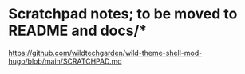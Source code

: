 # Scratchpad notes; to be moved to README and docs/*

<https://github.com/wildtechgarden/wild-theme-shell-mod-hugo/blob/main/SCRATCHPAD.md>
